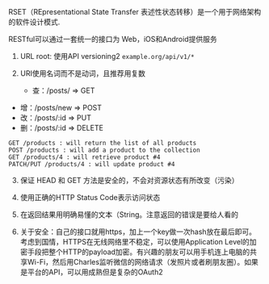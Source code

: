 RSET（REpresentational State Transfer 表述性状态转移）是一个用于网络架构的软件设计模式.

RESTful可以通过一套统一的接口为 Web，iOS和Android提供服务
1. URL root: 使用API versioning2 `example.org/api/v1/*`
  

2. URI使用名词而不是动词，且推荐用复数
   * 查：/posts/ => GET
  * 增：/posts/new => POST
  * 改：/posts/:id => PUT
  * 删：/posts/:id => DELETE
  ```http
  GET /products : will return the list of all products
  POST /products : will add a product to the collection
  GET /products/4 : will retrieve product #4
  PATCH/PUT /products/4 : will update product #4
  ```

3. 保证 HEAD 和 GET 方法是安全的，不会对资源状态有所改变（污染）

4. 使用正确的HTTP Status Code表示访问状态
5. 在返回结果用明确易懂的文本（String。注意返回的错误是要给人看的

6. 关于安全：自己的接口就用https，加上一个key做一次hash放在最后即可。考虑到国情，HTTPS在无线网络里不稳定，可以使用Application Level的加密手段把整个HTTP的payload加密。有兴趣的朋友可以用手机连上电脑的共享Wi-Fi，然后用Charles监听微信的网络请求（发照片或者刷朋友圈）。如果是平台的API，可以用成熟但是复杂的OAuth2
